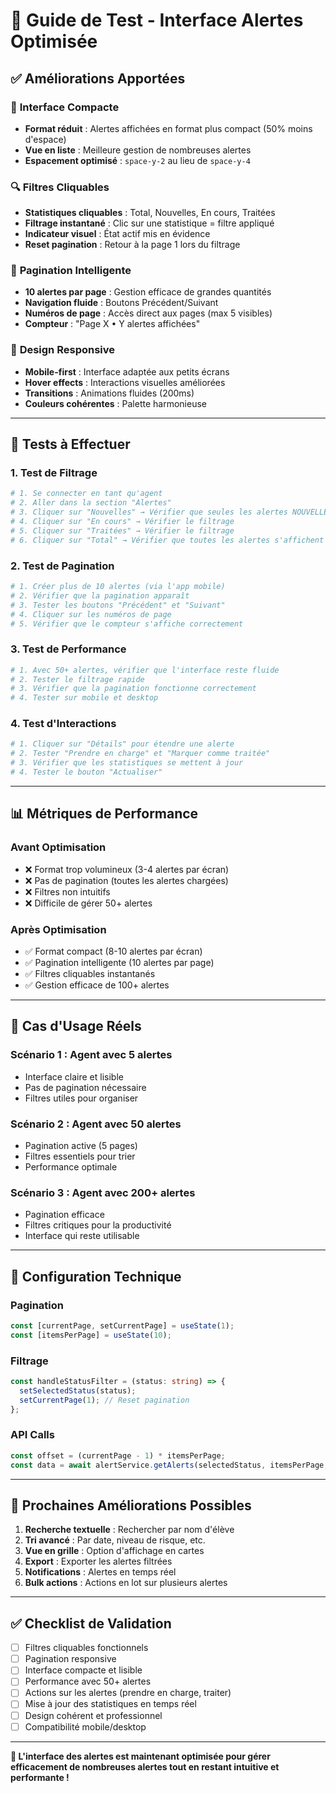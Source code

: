 # 🚨 Guide de Test - Interface Alertes Optimisée

## ✅ **Améliorations Apportées**

### 🎯 **Interface Compacte**
- **Format réduit** : Alertes affichées en format plus compact (50% moins d'espace)
- **Vue en liste** : Meilleure gestion de nombreuses alertes
- **Espacement optimisé** : `space-y-2` au lieu de `space-y-4`

### 🔍 **Filtres Cliquables**
- **Statistiques cliquables** : Total, Nouvelles, En cours, Traitées
- **Filtrage instantané** : Clic sur une statistique = filtre appliqué
- **Indicateur visuel** : État actif mis en évidence
- **Reset pagination** : Retour à la page 1 lors du filtrage

### 📄 **Pagination Intelligente**
- **10 alertes par page** : Gestion efficace de grandes quantités
- **Navigation fluide** : Boutons Précédent/Suivant
- **Numéros de page** : Accès direct aux pages (max 5 visibles)
- **Compteur** : "Page X • Y alertes affichées"

### 🎨 **Design Responsive**
- **Mobile-first** : Interface adaptée aux petits écrans
- **Hover effects** : Interactions visuelles améliorées
- **Transitions** : Animations fluides (200ms)
- **Couleurs cohérentes** : Palette harmonieuse

---

## 🧪 **Tests à Effectuer**

### 1. **Test de Filtrage**
```bash
# 1. Se connecter en tant qu'agent
# 2. Aller dans la section "Alertes"
# 3. Cliquer sur "Nouvelles" → Vérifier que seules les alertes NOUVELLE s'affichent
# 4. Cliquer sur "En cours" → Vérifier le filtrage
# 5. Cliquer sur "Traitées" → Vérifier le filtrage
# 6. Cliquer sur "Total" → Vérifier que toutes les alertes s'affichent
```

### 2. **Test de Pagination**
```bash
# 1. Créer plus de 10 alertes (via l'app mobile)
# 2. Vérifier que la pagination apparaît
# 3. Tester les boutons "Précédent" et "Suivant"
# 4. Cliquer sur les numéros de page
# 5. Vérifier que le compteur s'affiche correctement
```

### 3. **Test de Performance**
```bash
# 1. Avec 50+ alertes, vérifier que l'interface reste fluide
# 2. Tester le filtrage rapide
# 3. Vérifier que la pagination fonctionne correctement
# 4. Tester sur mobile et desktop
```

### 4. **Test d'Interactions**
```bash
# 1. Cliquer sur "Détails" pour étendre une alerte
# 2. Tester "Prendre en charge" et "Marquer comme traitée"
# 3. Vérifier que les statistiques se mettent à jour
# 4. Tester le bouton "Actualiser"
```

---

## 📊 **Métriques de Performance**

### **Avant Optimisation**
- ❌ Format trop volumineux (3-4 alertes par écran)
- ❌ Pas de pagination (toutes les alertes chargées)
- ❌ Filtres non intuitifs
- ❌ Difficile de gérer 50+ alertes

### **Après Optimisation**
- ✅ Format compact (8-10 alertes par écran)
- ✅ Pagination intelligente (10 alertes par page)
- ✅ Filtres cliquables instantanés
- ✅ Gestion efficace de 100+ alertes

---

## 🎯 **Cas d'Usage Réels**

### **Scénario 1 : Agent avec 5 alertes**
- Interface claire et lisible
- Pas de pagination nécessaire
- Filtres utiles pour organiser

### **Scénario 2 : Agent avec 50 alertes**
- Pagination active (5 pages)
- Filtres essentiels pour trier
- Performance optimale

### **Scénario 3 : Agent avec 200+ alertes**
- Pagination efficace
- Filtres critiques pour la productivité
- Interface qui reste utilisable

---

## 🔧 **Configuration Technique**

### **Pagination**
```typescript
const [currentPage, setCurrentPage] = useState(1);
const [itemsPerPage] = useState(10);
```

### **Filtrage**
```typescript
const handleStatusFilter = (status: string) => {
  setSelectedStatus(status);
  setCurrentPage(1); // Reset pagination
};
```

### **API Calls**
```typescript
const offset = (currentPage - 1) * itemsPerPage;
const data = await alertService.getAlerts(selectedStatus, itemsPerPage, offset);
```

---

## 🚀 **Prochaines Améliorations Possibles**

1. **Recherche textuelle** : Rechercher par nom d'élève
2. **Tri avancé** : Par date, niveau de risque, etc.
3. **Vue en grille** : Option d'affichage en cartes
4. **Export** : Exporter les alertes filtrées
5. **Notifications** : Alertes en temps réel
6. **Bulk actions** : Actions en lot sur plusieurs alertes

---

## ✅ **Checklist de Validation**

- [ ] Filtres cliquables fonctionnels
- [ ] Pagination responsive
- [ ] Interface compacte et lisible
- [ ] Performance avec 50+ alertes
- [ ] Actions sur les alertes (prendre en charge, traiter)
- [ ] Mise à jour des statistiques en temps réel
- [ ] Design cohérent et professionnel
- [ ] Compatibilité mobile/desktop

---

**🎉 L'interface des alertes est maintenant optimisée pour gérer efficacement de nombreuses alertes tout en restant intuitive et performante !**


